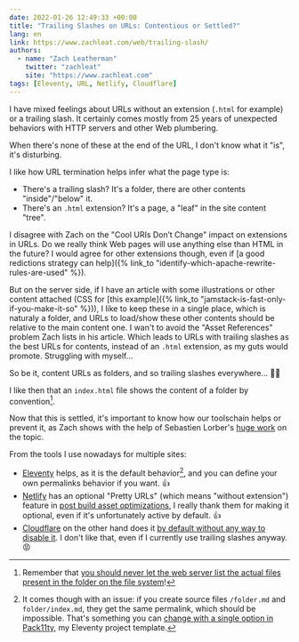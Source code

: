```yaml
---
date: 2022-01-26 12:49:33 +00:00
title: "Trailing Slashes on URLs: Contentious or Settled?"
lang: en
link: https://www.zachleat.com/web/trailing-slash/
authors:
  - name: "Zach Leatherman"
    twitter: "zachleat"
    site: "https://www.zachleat.com"
tags: [Eleventy, URL, Netlify, Cloudflare]
---
```


I have mixed feelings about URLs without an extension (`.html` for example) or a trailing slash. It certainly comes mostly from 25 years of unexpected behaviors with HTTP servers and other Web plumbering.

When there's none of these at the end of the URL, I don't know what it "is", it's disturbing.

I like how URL termination helps infer what the page type is:
- There's a trailing slash? It's a folder, there are other contents "inside"/"below" it.
- There's an `.html` extension? It's a page, a "leaf" in the site content "tree".

I disagree with Zach on the "Cool URIs Don’t Change" impact on extensions in URLs. Do we really think Web pages will use anything else than HTML in the future? I would agree for other extensions though, even if [a good redictions strategy can help]({% link_to "identify-which-apache-rewrite-rules-are-used" %}).

But on the server side, if I have an article with some illustrations or other content attached (CSS for [this example]({% link_to "jamstack-is-fast-only-if-you-make-it-so" %})), I like to keep these in a single place, which is naturaly a folder, and URLs to load/show these other contents should be relative to the main content one. I wan't to avoid the "Asset References" problem Zach lists in his article. Which leads to URLs with trailing slashes as the best URLs for contents, instead of an `.html` extension, as my guts would promote. Struggling with myself…

So be it, content URLs as folders, and so trailing slashes everywhere… 🤷‍♂️

I like then that an `index.html` file shows the content of a folder by convention[^opquast204].

[^opquast204]: Remember that [you should never let the web server list the actual files present in the folder on the file system](https://checklists.opquast.com/en/web-quality-assurance/the-server-does-not-list-files-in-folders-that-do-not-have-index-files)![^opquast]

[^opquast]: By the way, make sure you read, understand and apply as much as possible Opquast's [Web Quality Assurance Checklist](https://checklists.opquast.com/en/web-quality-assurance/).

Now that this is settled, it's important to know how our toolschain helps or prevent it, as Zach shows with the help of Sebastien Lorber's [huge work](https://github.com/slorber/trailing-slash-guide) on the topic.

From the tools I use nowadays for multiple sites:
- [Eleventy](https://11ty.dev) helps, as it is the default behavior[^eleventy], and you can define your own permalinks behavior if you want. 👍
- [Netlify](https://netlify.com) has an optional "Pretty URLs" (which means "without extension") feature in [post build asset optimizations](https://docs.netlify.com/site-deploys/post-processing/), I really thank them for making it optional, even if it's unfortunately active by default. 👍
- [Cloudflare](https://cloudflare.com) on the other hand does it [by default without any way to disable it](https://developers.cloudflare.com/pages/platform/serving-pages#route-matching). I don't like that, even if I currently use trailing slashes anyway. 😡

[^eleventy]: It comes though with an issue: if you create source files `/folder.md` and `folder/index.md`, they get the same permalink, which should be impossible. That's something you can [change with a single option in Pack11ty](https://pack11ty.dev/documentation/collections/#permalinks), my Eleventy project template.
